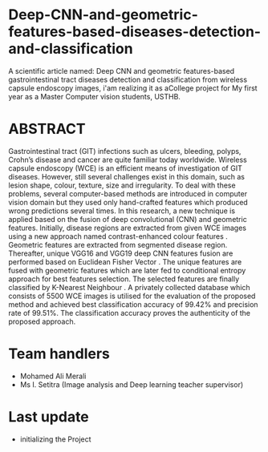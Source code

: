# Deep-CNN-and-geometric-features-based-diseases-detection-and-classification

A scientific article named: Deep CNN and geometric features-based gastrointestinal tract diseases detection and classification from wireless capsule endoscopy images, i'am realizing it as aCollege project for My first year as a Master Computer vision students, USTHB.

# ABSTRACT

Gastrointestinal tract (GIT) infections such as ulcers, bleeding, polyps, Crohn’s disease and cancer are quite familiar today worldwide. Wireless capsule endoscopy (WCE) is an efficient means of investigation of GIT diseases. However, still several challenges exist in this domain, such as lesion shape, colour, texture, size and irregularity. To deal with these problems, several computer-based methods are introduced in computer vision domain but they used only hand-crafted features which produced wrong predictions several times. In this research, a new technique is applied based on the fusion of deep convolutional (CNN) and geometric features. Initially, disease regions are extracted from given WCE images using a new approach named contrast-enhanced colour features . Geometric features are extracted from segmented disease region. Thereafter, unique VGG16 and VGG19 deep CNN features fusion are performed based on Euclidean Fisher Vector . The unique features are fused with geometric features which are later fed to conditional entropy approach for best features selection. The selected features are finally classified by K-Nearest Neighbour . A privately collected database which consists of 5500 WCE images is utilised for the evaluation of the proposed method and achieved best classification accuracy of 99.42% and precision rate of 99.51%. The classification accuracy proves the authenticity of the proposed approach.

# Team handlers

- Mohamed Ali Merali
- Ms I. Setitra (Image analysis and Deep learning teacher supervisor)

# Last update

- initializing the Project
